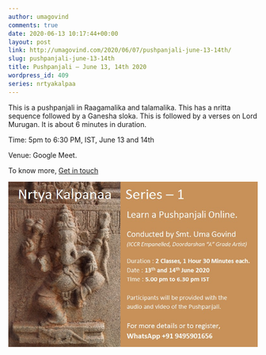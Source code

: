 ```yaml
---
author: umagovind
comments: true
date: 2020-06-13 10:17:44+00:00
layout: post
link: http://umagovind.com/2020/06/07/pushpanjali-june-13-14th/
slug: pushpanjali-june-13-14th
title: Pushpanjali – June 13, 14th 2020
wordpress_id: 409
series: nrtyakalpaa
---
```


This is a pushpanjali in Raagamalika and talamalika. This has a nritta sequence followed by a Ganesha sloka. This is followed by a verses on Lord Murugan. It is about 6 minutes in duration.

Time: 5pm to 6:30 PM, IST, June 13 and 14th

Venue:  Google Meet.

To know more, [Get in touch](/contact)

![](/assets/images/pushpanjali-2-1.jpeg)
